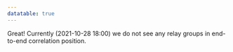 ```yaml
---
datatable: true
---
```



Great! Currently (2021-10-28 18:00) we do not see any relay groups
in end-to-end correlation position.
